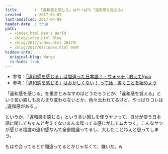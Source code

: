 ```yaml
---
title        : 「違和感を感じる」はやっぱり「違和感を覚える」
created      : 2017-04-09
last-modified: 2017-04-09
header-date  : true
path:
  - /index.html Neo's World
  - /blog/index.html Blog
  - /blog/2017/index.html 2017年
  - /blog/2017/04/index.html 04月
hidden-info:
  original-blog: Murga
  is-hide: true
---
```


- 参考：[「違和感を感じる」は間違った日本語？ - ウォッチ | 教えて!goo](https://oshiete.goo.ne.jp/watch/entry/84bf64af551d9373b4724ab0d6b50727/)
- 参考：[「違和感を感じる」はおかしくない！ って話 - 書くことを始めよう](http://www.yuriseeds.net/entry/I-_feel-strange)

「違和感を感じる」を重言とみなすのはどうだろうとか、「違和感を覚える」という言い直しもあんまり変わらないとか、色々云われてるけど、やっぱりコレは_違和感がある_。

というか、「違和感を感じる」という言い回しを使うヤツって、自分が使う日本語に関してちゃんと考えてないまんま喋ってる感じがしてムカつく。こんなヤツが感じる程度の違和感なんて全部間違ってるし、大したことねえと思ってしまう。

もはや合ってるとか間違ってるとかじゃなくて、嫌いだ。w
